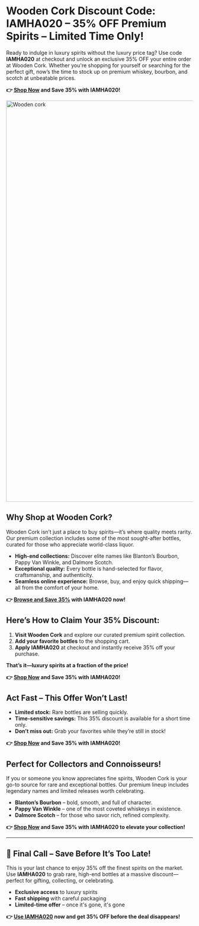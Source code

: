 <h1>Wooden Cork Discount Code: IAMHA020 – 35% OFF Premium Spirits – Limited Time Only!</h1>
  <p>Ready to indulge in luxury spirits without the luxury price tag? Use code <strong>IAMHA020</strong> at checkout and unlock an exclusive 35% OFF your entire order at Wooden Cork. Whether you're shopping for yourself or searching for the perfect gift, now’s the time to stock up on premium whiskey, bourbon, and scotch at unbeatable prices.</p>
  <p><strong>👉 <a href="https://woodencork.com/?dt_id=2442997">Shop Now</a> and Save 35% with IAMHA020!</strong></p>
  <img src="https://images.mirror-media.xyz/publication-images/umBNu0vT-0z9Ilumw1p24.png?height=315&width=630" alt="Wooden cork" width="1080">
  <h2>Why Shop at Wooden Cork?</h2>
  <p>Wooden Cork isn’t just a place to buy spirits—it’s where quality meets rarity. Our premium collection includes some of the most sought-after bottles, curated for those who appreciate world-class liquor.</p>
  <ul>
    <li><strong>High-end collections:</strong> Discover elite names like Blanton’s Bourbon, Pappy Van Winkle, and Dalmore Scotch.</li>
    <li><strong>Exceptional quality:</strong> Every bottle is hand-selected for flavor, craftsmanship, and authenticity.</li>
    <li><strong>Seamless online experience:</strong> Browse, buy, and enjoy quick shipping—all from the comfort of your home.</li>
  </ul>
  <p><strong>👉 <a href="https://woodencork.com/?dt_id=2442997">Browse and Save 35%</a> with IAMHA020 now!</strong></p>
  <h2>Here’s How to Claim Your 35% Discount:</h2>
  <ol>
    <li><strong>Visit Wooden Cork</strong> and explore our curated premium spirit collection.</li>
    <li><strong>Add your favorite bottles</strong> to the shopping cart.</li>
    <li><strong>Apply IAMHA020</strong> at checkout and instantly receive 35% off your purchase.</li>
  </ol>
  <p><strong>That’s it—luxury spirits at a fraction of the price!</strong></p>
  <p><strong>👉 <a href="https://woodencork.com/?dt_id=2442997">Shop Now</a> and Save 35% with IAMHA020!</strong></p>
  <h2>Act Fast – This Offer Won’t Last!</h2>
  <ul>
    <li><strong>Limited stock:</strong> Rare bottles are selling quickly.</li>
    <li><strong>Time-sensitive savings:</strong> This 35% discount is available for a short time only.</li>
    <li><strong>Don’t miss out:</strong> Grab your favorites while they’re still in stock!</li>
  </ul>
  <p><strong>👉 <a href="https://woodencork.com/?dt_id=2442997">Shop Now</a> and Save 35% with IAMHA020!</strong></p>
  <h2>Perfect for Collectors and Connoisseurs!</h2>
  <p>If you or someone you know appreciates fine spirits, Wooden Cork is your go-to source for rare and exceptional bottles. Our premium lineup includes legendary names and limited releases worth celebrating.</p>
  <ul>
    <li><strong>Blanton’s Bourbon</strong> – bold, smooth, and full of character.</li>
    <li><strong>Pappy Van Winkle</strong> – one of the most coveted whiskeys in existence.</li>
    <li><strong>Dalmore Scotch</strong> – for those who savor rich, refined complexity.</li>
  </ul>
  <p><strong>👉 <a href="https://woodencork.com/?dt_id=2442997">Shop Now</a> and Save 35% with IAMHA020 to elevate your collection!</strong></p>
  <hr>
  <h2>🚨 Final Call – Save Before It’s Too Late!</h2>
  <p>This is your last chance to enjoy 35% off the finest spirits on the market. Use <strong>IAMHA020</strong> to grab rare, high-end bottles at a massive discount—perfect for gifting, collecting, or celebrating.</p>
  <ul>
    <li><strong>Exclusive access</strong> to luxury spirits</li>
    <li><strong>Fast shipping</strong> with careful packaging</li>
    <li><strong>Limited-time offer</strong> – once it's gone, it's gone</li>
  </ul>
  <p><strong>👉 <a href="https://woodencork.com/?dt_id=2442997">Use IAMHA020</a> now and get 35% OFF before the deal disappears!</strong></p>
</body>
</html>
